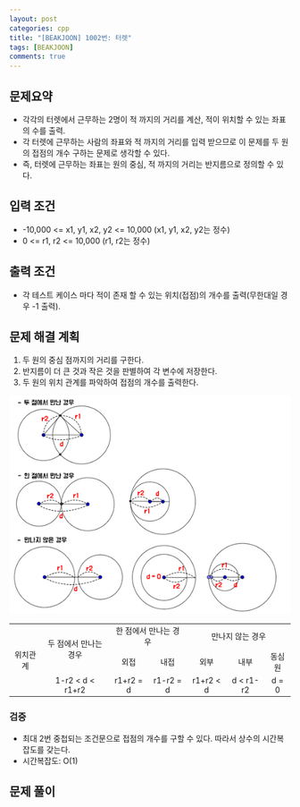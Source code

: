 ```yaml
---
layout: post
categories: cpp
title: "[BEAKJOON] 1002번: 터렛"
tags: [BEAKJOON]
comments: true
---
```


## 문제요약
- 각각의 터렛에서 근무하는 2명이 적 까지의 거리를 계산, 적이 위치할 수 있는 좌표의 수를 출력.
- 각 터렛에 근무하는 사람의 좌표와 적 까지의 거리를 입력 받으므로 이 문제를 두 원의 접점의 개수 구하는 문제로 생각할 수 있다.
- 즉, 터렛에 근무하는 좌표는 원의 중심, 적 까지의 거리는 반지름으로 정의할 수 있다.

## 입력 조건
- -10,000 <= x1, y1, x2, y2 <= 10,000 (x1, y1, x2, y2는 정수)
- 0 <= r1, r2 <= 10,000 (r1, r2는 정수)

## 출력 조건
- 각 테스트 케이스 마다 적이 존재 할 수 있는 위치(접점)의 개수를 출력(무한대일 경우 -1 출력).

## 문제 해결 계획
1. 두 원의 중심 점까지의 거리를 구한다.
2. 반지름이 더 큰 것과 작은 것을 판별하여 각 변수에 저장한다.
3. 두 원의 위치 관계를 파악하여 접점의 개수를 출력한다.

![두 원의 관계](/images/two-circle-relation.png)

<table style="text-align: center;">
  <tr>
    <td rowSpan="3" style="vertical-align: middle;">위치관계</td>
    <td rowSpan="2" style="vertical-align: middle;">두 점에서 만나는 경우</td>
    <td colSpan="2" style="vertical-align: middle;">한 점에서 만나는 경우</td>
    <td colSpan="3" style="vertical-align: middle;">만나지 않는 경우</td>
  </tr>
  <tr>
    <td>외접</td>
    <td>내접</td>
    <td>외부</td>
    <td>내부</td>
    <td>동심원</td>
  </tr>
  <tr>
    <td>1-r2 < d < r1+r2</td>
    <td>r1+r2 = d</td>
    <td>r1-r2 = d</td>
    <td>r1+r2 < d</td>
    <td>d < r1-r2</td>
    <td>d = 0</td>
  </tr>
</table>

### 검증
- 최대 2번 중첩되는 조건문으로 접점의 개수를 구할 수 있다. 따라서 상수의 시간복잡도를 갖는다.
- 시간복잡도: O(1)

## 문제 풀이
<script src="https://gist.github.com/junbly/9fdaaa062c01cd47448b7ad90f4961c6.js"></script>
